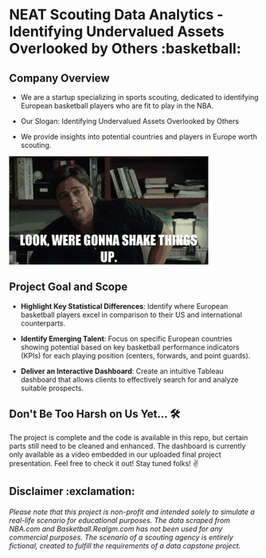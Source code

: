 <h1> NEAT Scouting Data Analytics - Identifying Undervalued Assets Overlooked by Others :basketball: </h1>  

<h2> Company Overview </h2>  

*  We are a startup specializing in sports scouting, dedicated to identifying European basketball players who are fit to play in the NBA.

*  Our Slogan: Identifying Undervalued Assets Overlooked by Others

*  We provide insights into potential countries and players in Europe worth scouting.

![](pics/bradpittmoneyball.gif)  

<h2> Project Goal and Scope </h2>  

*  **Highlight Key Statistical Differences**: Identify where European basketball players excel in comparison to their US and international counterparts.
  
*  **Identify Emerging Talent**: Focus on specific European countries showing potential based on key basketball performance indicators (KPIs) for each playing position (centers, forwards, and point guards).
  
*  **Deliver an Interactive Dashboard**: Create an intuitive Tableau dashboard that allows clients to effectively search for and analyze suitable prospects.

<h2> Don't Be Too Harsh on Us Yet...  🛠️</h2>

The project is complete and the code is available in this repo, but certain parts still need to be cleaned and enhanced. The dashboard is currently only available as a video embedded in our uploaded final project presentation. Feel free to check it out! Stay tuned folks! ✌️

<h2> Disclaimer :exclamation:</h2>

<h6>Please note that this project is non-profit and intended solely to simulate a real-life scenario for educational purposes. The data scraped from NBA.com and Basketball.Realgm.com has not been used for any commercial purposes. The scenario of a scouting agency is entirely fictional, created to fulfill the requirements of a data capstone project.</h6>
